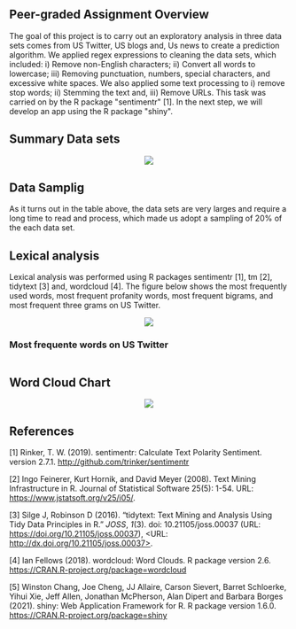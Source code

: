 ## Peer-graded Assignment Overview
The goal of this project is to carry out an exploratory analysis in three data sets comes from US Twitter, 
US blogs and, Us news to create a prediction algorithm. We applied regex expressions to cleaning the data sets, which included: 
i) Remove non-English characters; ii) Convert all words to lowercase; iii) Removing punctuation, numbers, special characters, and excessive white spaces.
We also applied some text processing to i) remove stop words; ii) Stemming the text and, iii) Remove URLs. This task was carried on by the R package "sentimentr" [1].
In the next step, we will develop an app using the R package "shiny".

## Summary Data sets

<p align="center">
  <img src="https://github.com/rcflorestal/Data-Science-Specialization/blob/main/Data-Science-Capstone/tasks/out/tab_1_summary.png">
</p>

## Data Samplig
As it turns out in the table above, the data sets are very larges and require a long time to read and process, which made us adopt a sampling of 20% of the each data set.

## Lexical analysis
Lexical analysis was performed using R packages sentimentr [1], tm [2], tidytext [3] and, wordcloud [4]. The figure below shows the most frequently used words, most frequent profanity words, most frequent bigrams, and most frequent three grams on US Twitter.

<p align="center">
  <img src="https://github.com/rcflorestal/Data-Science-Specialization/blob/main/Data-Science-Capstone/Peer-Graded/output/Rplot.png?raw=true">
</p>

### Most frequente words on US Twitter
<p align="center">
  <img src="">
</p>

## Word Cloud Chart
<p align="center">
  <img src="https://github.com/rcflorestal/Data-Science-Specialization/blob/main/Data-Science-Capstone/tasks/out/wordCloud.png">
</p>

## References
[1] Rinker, T. W. (2019). sentimentr: Calculate Text Polarity Sentiment. version 2.7.1. http://github.com/trinker/sentimentr

[2] Ingo Feinerer, Kurt Hornik, and David Meyer (2008). Text Mining Infrastructure in R. Journal of Statistical Software 25(5): 1-54. URL: https://www.jstatsoft.org/v25/i05/.

[3] Silge J, Robinson D (2016). “tidytext: Text Mining and Analysis Using Tidy Data Principles in R.” _JOSS_, *1*(3). doi: 10.21105/joss.00037 (URL: https://doi.org/10.21105/joss.00037), <URL: http://dx.doi.org/10.21105/joss.00037>.

[4] Ian Fellows (2018). wordcloud: Word Clouds. R package version 2.6. https://CRAN.R-project.org/package=wordcloud

[5] Winston Chang, Joe Cheng, JJ Allaire, Carson Sievert, Barret Schloerke, Yihui Xie, Jeff Allen, Jonathan McPherson, Alan Dipert and Barbara Borges (2021). shiny: Web Application Framework for R. R package version 1.6.0. https://CRAN.R-project.org/package=shiny
